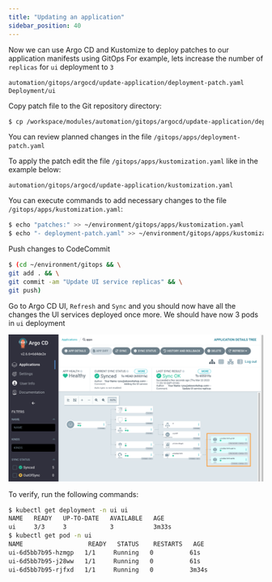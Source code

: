 ```yaml
---
title: "Updating an application"
sidebar_position: 40
---
```


Now we can use Argo CD and Kustomize to deploy patches to our application manifests using GitOps
For example, lets increase the number of `replicas` for `ui` deployment to `3`

```kustomization
automation/gitops/argocd/update-application/deployment-patch.yaml
Deployment/ui
```

Copy patch file to the Git repository directory:

```bash
$ cp /workspace/modules/automation/gitops/argocd/update-application/deployment-patch.yaml ~/environment/gitops/apps/deployment-patch.yaml
```

You can review planned changes in the file `/gitops/apps/deployment-patch.yaml`

To apply the patch edit the file `/gitops/apps/kustomization.yaml` like in the example below:

```file
automation/gitops/argocd/update-application/kustomization.yaml
```

You can execute commands to add necessary changes to the file `/gitops/apps/kustomization.yaml`:

```bash
$ echo "patches:" >> ~/environment/gitops/apps/kustomization.yaml
$ echo "- deployment-patch.yaml" >> ~/environment/gitops/apps/kustomization.yaml
```

Push changes to CodeCommit

```bash
$ (cd ~/environment/gitops && \
git add . && \
git commit -am "Update UI service replicas" && \
git push)
```

Go to Argo CD UI, `Refresh` and `Sync` and you should now have all the changes the UI services deployed once more.
We should have now 3 pods in `ui` deployment

![argocd-update-application](assets/argocd-update-application.png)

To verify, run the following commands:

```bash
$ kubectl get deployment -n ui ui
NAME   READY   UP-TO-DATE   AVAILABLE   AGE
ui     3/3     3            3           3m33s
$ kubectl get pod -n ui
NAME                  READY   STATUS    RESTARTS   AGE
ui-6d5bb7b95-hzmgp   1/1     Running   0          61s
ui-6d5bb7b95-j28ww   1/1     Running   0          61s
ui-6d5bb7b95-rjfxd   1/1     Running   0          3m34s
```
